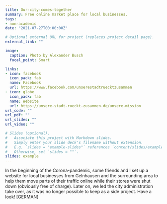 ```yaml
---
title: Our-city-comes-together
summary: Free online market place for local businesses. 
tags:
- non-academic
date: "2021-07-27T00:00:00Z"

# Optional external URL for project (replaces project detail page).
external_link: ""

image:
  caption: Photo by Alexander Busch
  focal_point: Smart

links:
- icon: facebook
  icon_pack: fab
  name: Facebook
  url: https://www.facebook.com/unserestadtruecktzusammen
- icon: globe
  icon_pack: fab
  name: Website
  url: https://unsere-stadt-rueckt-zusammen.de/unsere-mission
url_code: ""
url_pdf: ""
url_slides: ""
url_video: ""

# Slides (optional).
#   Associate this project with Markdown slides.
#   Simply enter your slide deck's filename without extension.
#   E.g. `slides = "example-slides"` references `content/slides/example-slides.md`.
#   Otherwise, set `slides = ""`.
slides: example
---
```


In the beginning of the Corona-pandemic, some friends and I set up a website for local businesses from Gelnhausen and the surrounding area to help them move parts of their traffic online while their stores were shut down (obviously free of charge). Later on, we led the city administration take over, as it was no longer possible to keep as a side project. Have a look! [GERMAN]
